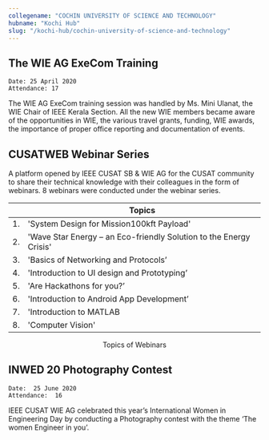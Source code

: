 ```yaml
---
collegename: "COCHIN UNIVERSITY OF SCIENCE AND TECHNOLOGY"
hubname: "Kochi Hub"
slug: "/kochi-hub/cochin-university-of-science-and-technology"
---
```


## The WIE AG ExeCom Training

```Date: 25 April 2020```<br />
```Attendance: 17```

The WIE AG ExeCom training session was handled by Ms. Mini Ulanat, the WIE Chair of IEEE Kerala Section. All the new WIE members became aware of the opportunities in WIE, the various travel grants, funding, WIE awards, the importance of proper office reporting and documentation of events.
 


## CUSATWEB Webinar Series 


A platform opened by IEEE CUSAT SB & WIE AG for the CUSAT community to share their technical knowledge with their colleagues in the form of webinars. 8 webinars were conducted under the webinar series. 

|  | Topics |
|----|---------|
| 1. | 'System Design for Mission100kft Payload' |
| 2. | 'Wave Star Energy – an Eco-friendly Solution to the Energy Crisis' |
| 3. | 'Basics of Networking and Protocols’ |
| 4. | 'Introduction to UI design and Prototyping’ |
| 5. | 'Are Hackathons for you?’ |
| 6. | 'Introduction to Android App Development’ |
| 7. | 'Introduction to MATLAB |
| 8. | 'Computer Vision' |
<center><caption>Topics of Webinars</caption></center>



## INWED 20 Photography Contest

```Date:  25 June 2020```<br />
```Attendance:  16```


IEEE CUSAT WIE AG celebrated this year’s International Women in Engineering Day by conducting a Photography contest with the theme ‘The women Engineer in you’. 
